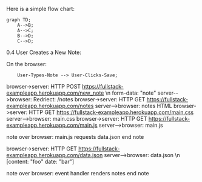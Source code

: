 Here is a simple flow chart:

```mermaid
graph TD;
    A-->B;
    A-->C;
    B-->D;
    C-->D;
```

0.4 User Creates a New Note:

On the browser:
```mermaid graph TD;
    User-Types-Note --> User-Clicks-Save;
```

browser->server: HTTP POST https://fullstack-exampleapp.herokuapp.com/new_note \n form-data: "note"
server-->browser: Redriect: /notes
browser->server: HTTP GET https://fullstack-exampleapp.herokuapp.com/notes
server-->browser: notes HTML
browser->server: HTTP GET https://fullstack-exampleapp.herokuapp.com/main.css
server-->browser: main.css
browser->server: HTTP GET https://fullstack-exampleapp.herokuapp.com/main.js
server-->browser: main.js

note over browser:
main.js requests data.json
end note

browser->server: HTTP GET https://fullstack-exampleapp.herokuapp.com/data.json
server-->browser: data.json \n [content: "foo" date: "bar"]

note over browser:
event handler renders notes
end note
